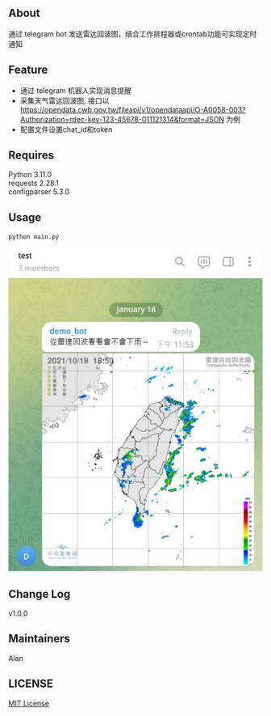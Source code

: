 ## About
通过 telegram bot 发送雷达回波图，结合工作排程器或crontab功能可实现定时通知

## Feature

* 通过 telegram 机器人实现消息提醒
* 采集天气雷达回波图, 接口以 https://opendata.cwb.gov.tw/fileapi/v1/opendataapi/O-A0058-003?Authorization=rdec-key-123-45678-011121314&format=JSON 为例
* 配置文件设置chat_id和token

## Requires
Python 3.11.0  
requests 2.28.1  
configparser 5.3.0  

## Usage
```
python main.py
```
![image](https://raw.githubusercontent.com/joanbabyfet/md_img/master/weather_radar_notify/display.jpg)

## Change Log
v1.0.0

## Maintainers
Alan

## LICENSE
[MIT License](https://github.com/joanbabyfet/weather_radar_notify/blob/master/LICENSE)